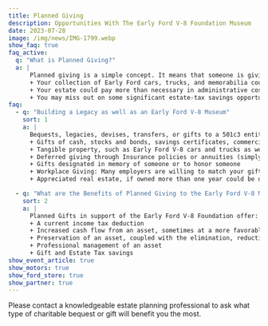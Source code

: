 ```yaml
---
title: Planned Giving
description: Opportunities With The Early Ford V-8 Foundation Museum
date: 2023-07-28
image: /img/news/IMG-1799.webp
show_faq: true
faq_active: 
  q: "What is Planned Giving?"
  a: |
      Planned giving is a simple concept. It means that someone is giving a gift to an organization whose goals and objectives they support and is doing this in a manner that maximizes tax and other financial benefits. A planned gift is typically a gift of an asset or income. Remember to include us in your written plan, or this is what could happen:
      + Your collection of Early Ford cars, trucks, and memorabilia could go to the wrong person or organization.
      + Your estate could pay more than necessary in administrative costs
      + You may miss out on some significant estate-tax savings opportunities available to you
faq: 
  - q: "Building a Legacy as well as an Early Ford V-8 Museum"
    sort: 1
    a: |
      Bequests, legacies, devises, transfers, or gifts to a 501c3 entity, such as the Early Ford V-8 Foundation Museum, are tax-deductible as determined by the Federal Estate and Gift Tax Act, if they meet acceptable provisions. Charitable gifts include such things as:
      + Gifts of cash, stocks and bonds, savings certificates, commercial annuity contracts, and funds held in an IRA. By naming the Early Ford V-8 Foundation as a primary or secondary beneficiary on an IRA, you would get a charitable donation write-off and avoid paying taxes on the IRA or on withdrawals made from the IRA by the Early Ford V-8 Foundation
      + Tangible property, such as Early Ford V-8 cars and trucks as well as memorabilia are wonderful ways to show your appreciation for what it has meant to you to be involved in Early Ford V-8 restoration, driving, and socializing.
      + Deferred giving through Insurance policies or annuities (simply name the Early Ford V-8 Foundation Museum as a beneficiary)
      + Gifts designated in memory of someone or to honor someone
      + Workplace Giving: Many employers are willing to match your gift to a non-profit organization as part of their charitable donation programs
      + Appreciated real estate, if owned more than one year could be of sizable help to the Early Ford V-8 Foundation in generating endowments and working capital

  - q: "What are the Benefits of Planned Giving to the Early Ford V-8 Museum?"
    sort: 2
    a: |
      Planned Gifts in support of the Early Ford V-8 Foundation offer:
      + A current income tax deduction
      + Increased cash flow from an asset, sometimes at a more favorable tax rate
      + Preservation of an asset, coupled with the elimination, reduction, or deferral of capital gains
      + Professional management of an asset
      + Gift and Estate Tax savings
show_event_article: true
show_motors: true
show_ford_store: true
show_partner: true
---
```

Please contact a knowledgeable estate planning professional to ask what type of charitable bequest or gift will benefit you the most.

